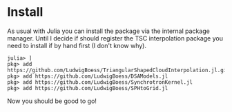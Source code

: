 # Install

As usual with Julia you can install the package via the internal package manager. Until I decide if should register the TSC interpolation package you need to install if by hand first (I don't know why).

```
julia> ]
pkg> add https://github.com/LudwigBoess/TriangularShapedCloudInterpolation.jl.git
pkg> add https://github.com/LudwigBoess/DSAModels.jl
pkg> add https://github.com/LudwigBoess/SynchrotronKernel.jl
pkg> add https://github.com/LudwigBoess/SPHtoGrid.jl
```

Now you should be good to go!
